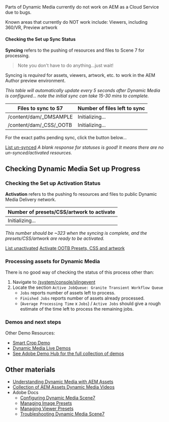 <form method="post" target="_blank"><input type="hidden" name=":cq_csrf_token"/></form>

<div class="unsupported">
Parts of Dynamic Media currently do not work on AEM as a Cloud Service due to bugs.

Known areas that currently do NOT work include: Viewers, including 360/VR, Preview artwork
</div>

<!-- CLOUD-SERVICE_INSTRUCTIONS -->

<!-- QUICKSTART_INSTRUCTIONS -->

#### Checking the Set up Sync Status

**Syncing** refers to the pushing of resources and files to Scene 7 for processing. 

> Note you don't have to do anything...just wait!

Syncing is *required* for assets, viewers, artwork, etc. to work in the AEM Author preview environment.

*This table will automatically update every 5 seconds after Dynamic Media is configured... note the initial sync can take 15-30 mins to complete.*

<table>
<thead>
<tr>
<th>Files to sync to S7</th>
<th>Number of files left to sync</th>
</tr>
</thead>
<tbody>
    <tr>
        <td>
            /content/dam/_DMSAMPLE
        </td>
        <td>
            <span class="dmSampleStatus">Initializing...</span>
        </td>
    </tr>
    <tr>
        <td>
            /content/dam/_CSS/_OOTB
        </td>
        <td>
             <span class="cssStatus">Initializing...</span>
        </td>
    </tr>
</tbody>
</table>

For the exact paths pending sync, click the button below...

<a href="/.sampleassets.listUnsynced.json" class="button" data-action="form">List un-synced</a>
*A blank response for statuses is good! It means there are no un-synced/activated resources.*

## Checking Dynamic Media Set up Progress

### Checking the Set up Activation Status

**Activation** refers to the pushing fo resources and files to public Dynamic Media Delivery network. 

<table>
<thead>
<tr>
<th>Number of presets/CSS/artwork to activate</th>
</tr>
</thead>
<tbody>
    <tr>
        <td>
            <span class="unactivatedStatus">Initializing...</span>
        </td>
    </tr>
</tbody>
</table>

*This number should be ~323 when the syncing is complete, and the presets/CSS/artwork are ready to be activated.*

<a href="/.sampleassets.listUnactivated.json" class="button" data-action="form">List unactivated</a>
<a href="/.sampleassets.activateOotb.json" class="button" data-action="form">Activate OOTB Presets, CSS and artwork</a>

### Processing assets for Dynamic Media

There is no good way of checking the status of this process other than:

1. Navigate to <a href="/system/console/slingevent" x-cq-linkchecker="skip">/system/console/slingevent</a>
2. Locate the section `Active JobQueue: Granite Transient Workflow Queue`
    * `Jobs` reports number of assets left to process.
    * `Finished Jobs` reports number of assets already processed.
    * (`Average Processing Time` x `Jobs`) / `Active Jobs` should give a rough estimate of the time left to process the remaining jobs.

### Demos and next steps

Other Demo Resources:

* [Smart Crop Demo](https://internal.adobedemo.com/content/demo-hub/en/demos/external/aem-assets-smart-crop.html)
* [Dynamic Media Live Demos](https://landing.adobe.com/en/na/dynamic-media/ctir-2755/live-demos.html)
* [See Adobe Demo Hub for the full collection of demos](http://demo.adobe.com/)

## Other materials

* [Understanding Dynamic Media with AEM Assets](https://helpx.adobe.com/experience-manager/kt/assets/using/dynamic-media-overview-feature-video.html)
* [Collection of AEM Assets Dynamic Media Videos](http://exploreadobe.com/dynamic-media-upgrade/)
* Adobe Docs
    * [Configuring Dynamic Media Scene7](https://helpx.adobe.com/experience-manager/6-4/assets/using/config-dms7.html)
    * [Managing Image Presets](https://helpx.adobe.com/experience-manager/6-4/assets/using/managing-image-presets.html)
    * [Managing Viewer Presets](https://helpx.adobe.com/experience-manager/6-4/assets/using/managing-viewer-presets.html)
    * [Troubleshooting Dynamic Media Scene7](https://helpx.adobe.com/experience-manager/6-4/assets/using/troubleshoot-dms7.html)

</form>

<script type="text/javascript" src="/etc.clientlibs/clientlibs/granite/jquery.js"></script>
<script>

    $(function() {
        $('[data-action="with-redirect"]').click(function(e) {
            var el = $(this);
            e.preventDefault();

            $.getJSON('/libs/granite/csrf/token.json', function(csrf) {
                $.ajax(el.attr('href'), el.attr('method') || 'get', { ':cq_csrf_token': csrf.token }, function() {
                    window.open('/apps/demo-utils/instructions/install/success.html');
                }).fail(function() {
                    window.open('/apps/demo-utils/instructions/install/failure.html');
                });;
            });
        });

        $('[data-action="form"]').click(function(e) {
            var el = $(this);
            e.preventDefault();

            $.getJSON('/libs/granite/csrf/token.json', function(csrf) {
                var form = $('form');
                form.find('[name="\\:cq_csrf_token"]').val(csrf.token);
                form.attr('method', el.data('method') || 'post').attr('action', el.attr('href'));
                form.submit();
            });
        });

        setInterval(function() {
            $.getJSON('/libs/granite/csrf/token.json', function(csrf) {
                $.post('/.sampleassets.listUnsynced.json', {':cq_csrf_token': csrf.token}, function (data) {
                    var lines = data.split('\n'),
                        dmSampleCount = 0,
                        cssCount = 0;

                    $.each(lines, function (index, line) {
                        if (line.indexOf('/content/dam/_DMSAMPLE/') > -1) {
                            dmSampleCount++;
                        } else if (line.indexOf('/content/dam/_CSS/') > -1) {
                            cssCount++;
                        }
                    });

                    $('.dmSampleStatus').text(dmSampleCount);
                    $('.cssStatus').text(cssCount);

                }).fail(function (data) {
                    if (!data || data.indexOf('EofException') === -1) {
                        $('.dmSampleStatus').text('Dynamic Media is not configured');
                        $('.cssStatus').text('Dynamic Media is not configured');
                    }
                }).always(function () {
                    $.post('/.sampleassets.listUnactivated.json', {':cq_csrf_token': csrf.token}, function (data) {
                        var lines = data.split('\n'),
                            unActivatedCount = 0;

                        $.each(lines, function (index, line) {
                            if (line.trim() !== '') {
                                unActivatedCount++;
                            }
                        });

                        $('.unactivatedStatus').text(unActivatedCount);
                    }).fail(function (data) {
                        if (!data || data.indexOf('EofException') === -1) {
                            $('.unactivatedStatus').text('Dynamic Media is not configured');
                        }
                    });
                });
            })
        }, 5000);
    });
</script>

